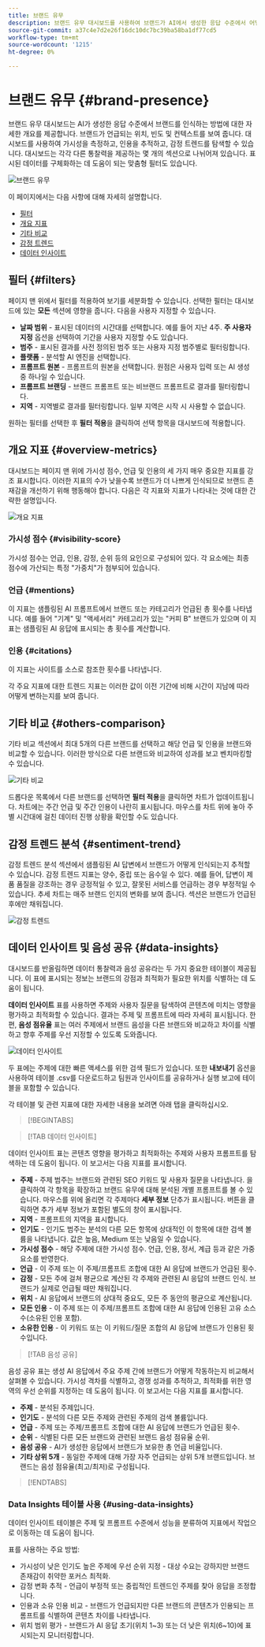 ```yaml
---
title: 브랜드 유무
description: 브랜드 유무 대시보드를 사용하여 브랜드가 AI에서 생성한 응답 수준에서 어떻게 인식되는지 이해하는 방법에 대해 알아봅니다.
source-git-commit: a37c4e7d2e26f16dc10dc7bc39ba58ba1df77cd5
workflow-type: tm+mt
source-wordcount: '1215'
ht-degree: 0%

---
```



# 브랜드 유무 {#brand-presence}

브랜드 유무 대시보드는 AI가 생성한 응답 수준에서 브랜드를 인식하는 방법에 대한 자세한 개요를 제공합니다. 브랜드가 언급되는 위치, 빈도 및 컨텍스트를 보여 줍니다. 대시보드를 사용하여 가시성을 측정하고, 인용을 추적하고, 감정 트렌드를 탐색할 수 있습니다. 대시보드는 각각 다른 통찰력을 제공하는 몇 개의 섹션으로 나뉘어져 있습니다. 표시된 데이터를 구체화하는 데 도움이 되는 맞춤형 필터도 있습니다.

![브랜드 유무](/help/dashboards/assets/brand-main.png)

이 페이지에서는 다음 사항에 대해 자세히 설명합니다.

* [필터](#filters)
* [개요 지표](##key-metrics)
* [기타 비교](##others-comparison)
* [감정 트렌드](#sentiment-trend)
* [데이터 인사이트](#data-insights)

## 필터 {#filters}

페이지 맨 위에서 필터를 적용하여 보기를 세분화할 수 있습니다. 선택한 필터는 대시보드에 있는 **모든** 섹션에 영향을 줍니다. 다음을 사용자 지정할 수 있습니다.

* **날짜 범위** - 표시된 데이터의 시간대를 선택합니다. 예를 들어 지난 4주. **주 사용자 지정** 옵션을 선택하여 기간을 사용자 지정할 수도 있습니다.
* **범주** - 표시된 결과를 사전 정의된 범주 또는 사용자 지정 범주별로 필터링합니다.
* **플랫폼** - 분석할 AI 엔진을 선택합니다.
* **프롬프트 원본** - 프롬프트의 원본을 선택합니다. 원점은 사용자 입력 또는 AI 생성 중 하나일 수 있습니다.
* **프롬프트 브랜딩** - 브랜드 프롬프트 또는 비브랜드 프롬프트로 결과를 필터링합니다.
* **지역** - 지역별로 결과를 필터링합니다. 일부 지역은 시작 시 사용할 수 없습니다.

원하는 필터를 선택한 후 **필터 적용**&#x200B;을 클릭하여 선택 항목을 대시보드에 적용합니다.

## 개요 지표 {#overview-metrics}

대시보드는 페이지 맨 위에 가시성 점수, 언급 및 인용의 세 가지 매우 중요한 지표를 강조 표시합니다. 이러한 지표의 수가 낮을수록 브랜드가 더 나쁘게 인식되므로 브랜드 존재감을 개선하기 위해 행동해야 합니다. 다음은 각 지표와 지표가 나타내는 것에 대한 간략한 설명입니다.

![개요 지표](/help/dashboards/assets/overview-metrics.png)

### 가시성 점수 {#visibility-score}

가시성 점수는 언급, 인용, 감정, 순위 등의 요인으로 구성되어 있다. 각 요소에는 최종 점수에 가산되는 특정 &quot;가중치&quot;가 첨부되어 있습니다.

### 언급 {#mentions}

이 지표는 샘플링된 AI 프롬프트에서 브랜드 또는 카테고리가 언급된 총 횟수를 나타냅니다. 예를 들어 &quot;기계&quot; 및 &quot;액세서리&quot; 카테고리가 있는 &quot;커피 B&quot; 브랜드가 있으며 이 지표는 샘플링된 AI 응답에 표시되는 총 횟수를 계산합니다.

### 인용 {#citations}

이 지표는 사이트를 소스로 참조한 횟수를 나타냅니다.

각 주요 지표에 대한 트렌드 지표는 이러한 값이 이전 기간에 비해 시간이 지남에 따라 어떻게 변하는지를 보여 줍니다.

## 기타 비교 {#others-comparison}

기타 비교 섹션에서 최대 5개의 다른 브랜드를 선택하고 해당 언급 및 인용을 브랜드와 비교할 수 있습니다. 이러한 방식으로 다른 브랜드와 비교하여 성과를 보고 벤치마킹할 수 있습니다.

![기타 비교](/help/dashboards/assets/other-comparison.png)

드롭다운 목록에서 다른 브랜드를 선택하면 **필터 적용**&#x200B;을 클릭하면 차트가 업데이트됩니다. 차트에는 주간 언급 및 주간 인용이 나란히 표시됩니다. 마우스를 차트 위에 놓아 주별 시간대에 걸친 데이터 진행 상황을 확인할 수도 있습니다.

## 감정 트렌드 분석 {#sentiment-trend}

감정 트렌드 분석 섹션에서 샘플링된 AI 답변에서 브랜드가 어떻게 인식되는지 추적할 수 있습니다. 감정 트렌드 지표는 양수, 중립 또는 음수일 수 있다. 예를 들어, 답변이 제품 품질을 강조하는 경우 긍정적일 수 있고, 잘못된 서비스를 언급하는 경우 부정적일 수 있습니다. 추세 차트는 매주 브랜드 인지의 변화를 보여 줍니다. 섹션은 브랜드가 언급된 후에만 채워집니다.

![감정 트렌드](/help/dashboards/assets/sentiment-trend.png)

## 데이터 인사이트 및 음성 공유 {#data-insights}

대시보드를 반올림하면 데이터 통찰력과 음성 공유라는 두 가지 중요한 테이블이 제공됩니다. 이 표에 표시되는 정보는 브랜드의 강점과 최적화가 필요한 위치를 식별하는 데 도움이 됩니다.

**데이터 인사이트** 표를 사용하면 주제와 사용자 질문을 탐색하여 콘텐츠에 미치는 영향을 평가하고 최적화할 수 있습니다. 결과는 주제 및 프롬프트에 따라 자세히 표시됩니다. 한편, **음성 점유율** 표는 여러 주제에서 브랜드 음성을 다른 브랜드와 비교하고 차이를 식별하고 향후 주제를 우선 지정할 수 있도록 도와줍니다.

![데이터 인사이트](/help/dashboards/assets/data-insights.png)

두 표에는 주제에 대한 빠른 액세스를 위한 검색 필드가 있습니다. 또한 **내보내기** 옵션을 사용하여 테이블 .csv를 다운로드하고 팀원과 인사이트를 공유하거나 실행 보고에 테이블을 포함할 수 있습니다.

각 테이블 및 관련 지표에 대한 자세한 내용을 보려면 아래 탭을 클릭하십시오.

>[!BEGINTABS]

>[!TAB 데이터 인사이트]

데이터 인사이트 표는 콘텐츠 영향을 평가하고 최적화하는 주제와 사용자 프롬프트를 탐색하는 데 도움이 됩니다. 이 보고서는 다음 지표를 표시합니다.

* **주제** - 주제 범주는 브랜드와 관련된 SEO 키워드 및 사용자 질문을 나타냅니다. 을 클릭하여 각 항목을 확장하고 브랜드 유무에 대해 분석된 개별 프롬프트를 볼 수 있습니다. 마우스를 위에 올리면 각 주제마다 **세부 정보** 단추가 표시됩니다. 버튼을 클릭하면 추가 세부 정보가 포함된 별도의 창이 표시됩니다.
* **지역** - 프롬프트의 지역을 표시합니다.
* **인기도** - 인기도 범주는 분석의 다른 모든 항목에 상대적인 이 항목에 대한 검색 볼륨을 나타냅니다. 값은 높음, Medium 또는 낮음일 수 있습니다.
* **가시성 점수** - 해당 주제에 대한 가시성 점수. 언급, 인용, 정서, 계급 등과 같은 가중 요소를 반영한다.
* **언급** - 이 주제 또는 이 주제/프롬프트 조합에 대한 AI 응답에 브랜드가 언급된 횟수.
* **감정** - 모든 주에 걸쳐 평균으로 계산된 각 주제와 관련된 AI 응답의 브랜드 인식. 브랜드가 실제로 언급될 때만 채워집니다.
* **위치** - AI 응답에서 브랜드의 상대적 중요도, 모든 주 동안의 평균으로 계산됩니다.
* **모든 인용** - 이 주제 또는 이 주제/프롬프트 조합에 대한 AI 응답에 인용된 고유 소스 수(소유된 인용 포함).
* **소유한 인용** - 이 키워드 또는 이 키워드/질문 조합의 AI 응답에 브랜드가 인용된 횟수입니다.

>[!TAB 음성 공유]

음성 공유 표는 생성 AI 응답에서 주요 주제 간에 브랜드가 어떻게 작동하는지 비교해서 살펴볼 수 있습니다. 가시성 격차를 식별하고, 경쟁 성과를 추적하고, 최적화를 위한 영역의 우선 순위를 지정하는 데 도움이 됩니다. 이 보고서는 다음 지표를 표시합니다.

* **주제** - 분석된 주제입니다.
* **인기도** - 분석의 다른 모든 주제와 관련된 주제의 검색 볼륨입니다.
* **언급** - 주제 또는 주제/프롬프트 조합에 대한 AI 응답에 브랜드가 언급된 횟수.
* **순위** - 식별된 다른 모든 브랜드와 관련된 브랜드 음성 점유율 순위.
* **음성 공유** - AI가 생성한 응답에서 브랜드가 보유한 총 언급 비율입니다.
* **기타 상위 5개** - 동일한 주제에 대해 가장 자주 언급되는 상위 5개 브랜드입니다. 브랜드는 음성 점유율(최고/최저)로 구성됩니다.

>[!ENDTABS]

### Data Insights 테이블 사용 {#using-data-insights}

데이터 인사이트 테이블은 주제 및 프롬프트 수준에서 성능을 분류하여 지표에서 작업으로 이동하는 데 도움이 됩니다.

표를 사용하는 주요 방법:

* 가시성이 낮은 인기도 높은 주제에 우선 순위 지정 - 대상 수요는 강하지만 브랜드 존재감이 취약한 포커스 최적화.
* 감정 변화 추적 - 언급이 부정적 또는 중립적인 트렌드인 주제를 찾아 응답을 조정합니다.
* 인용과 소유 인용 비교 - 브랜드가 언급되지만 다른 브랜드의 콘텐츠가 인용되는 프롬프트를 식별하여 콘텐츠 차이를 나타냅니다.
* 위치 범위 평가 - 브랜드가 AI 응답 초기(위치 1~3) 또는 더 낮은 위치(6~10)에 표시되는지 모니터링합니다.
